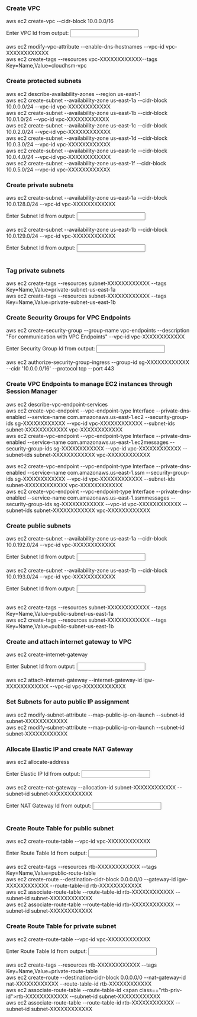 
### Create VPC
aws ec2 create-vpc --cidr-block 10.0.0.0/16<br>

Enter VPC Id from output: <input type="text" id="vpc-id" onkeyup="copyval(this);"/><br>
<br>
aws ec2 modify-vpc-attribute --enable-dns-hostnames --vpc-id <span class="vpc-id">vpc-XXXXXXXXXXXX</span><br>
aws ec2 create-tags --resources <span class="vpc-id">vpc-XXXXXXXXXXXX</span>--tags Key=Name,Value=cloudhsm-vpc<br>

### Create protected subnets
aws ec2 describe-availability-zones --region us-east-1<br>
aws ec2 create-subnet --availability-zone us-east-1a --cidr-block 10.0.0.0/24 --vpc-id <span class="vpc-id">vpc-XXXXXXXXXXXX</span><br>
aws ec2 create-subnet --availability-zone us-east-1b --cidr-block 10.0.1.0/24 --vpc-id <span class="vpc-id">vpc-XXXXXXXXXXXX</span><br>
aws ec2 create-subnet --availability-zone us-east-1c --cidr-block 10.0.2.0/24 --vpc-id <span class="vpc-id">vpc-XXXXXXXXXXXX</span><br>
aws ec2 create-subnet --availability-zone us-east-1d --cidr-block 10.0.3.0/24 --vpc-id <span class="vpc-id">vpc-XXXXXXXXXXXX</span><br>
aws ec2 create-subnet --availability-zone us-east-1e --cidr-block 10.0.4.0/24 --vpc-id <span class="vpc-id">vpc-XXXXXXXXXXXX</span><br>
aws ec2 create-subnet --availability-zone us-east-1f --cidr-block 10.0.5.0/24 --vpc-id <span class="vpc-id">vpc-XXXXXXXXXXXX</span><br>

### Create private subnets
aws ec2 create-subnet --availability-zone us-east-1a --cidr-block 10.0.128.0/24 --vpc-id <span class="vpc-id">vpc-XXXXXXXXXXXX</span><br>

Enter Subnet Id from output: <input type="text" id="priv-subnet-1a-id" onkeyup="copyval(this);"/><br>
<br>
aws ec2 create-subnet --availability-zone us-east-1b --cidr-block 10.0.129.0/24 --vpc-id <span class="vpc-id">vpc-XXXXXXXXXXXX</span><br>

Enter Subnet Id from output: <input type="text" id="priv-subnet-1b-id" onkeyup="copyval(this);"/><br>
<br>

### Tag private subnets
aws ec2 create-tags --resources <span class="priv-subnet-1a-id">subnet-XXXXXXXXXXXX</span> --tags Key=Name,Value=private-subnet-us-east-1a<br>
aws ec2 create-tags --resources <span class="priv-subnet-1b-id">subnet-XXXXXXXXXXXX</span> --tags Key=Name,Value=private-subnet-us-east-1b<br>

### Create Security Groups for VPC Endpoints
aws ec2 create-security-group --group-name vpc-endpoints --description "For communication with VPC Endpoints" --vpc-id <span class="vpc-id">vpc-XXXXXXXXXXXX</span><br>

Enter Security Group Id from output: <input type="text" id="sg-id" onkeyup="copyval(this);"/><br>
<br>
aws ec2 authorize-security-group-ingress --group-id <span class="sg-id">sg-XXXXXXXXXXXX</span> --cidr '10.0.0.0/16' --protocol tcp --port 443<br>


### Create VPC Endpoints to manage EC2 instances through Session Manager
aws ec2 describe-vpc-endpoint-services<br>
aws ec2 create-vpc-endpoint --vpc-endpoint-type Interface --private-dns-enabled --service-name com.amazonaws.us-east-1.ec2 --security-group-ids <span class="sg-id">sg-XXXXXXXXXXXX</span> --vpc-id <span class="vpc-id">vpc-XXXXXXXXXXXX</span> --subnet-ids <span class="priv-subnet-1a-id">subnet-XXXXXXXXXXXX</span> <span class="priv-subnet-1b-id">vpc-XXXXXXXXXXXX</span><br>
aws ec2 create-vpc-endpoint --vpc-endpoint-type Interface --private-dns-enabled --service-name com.amazonaws.us-east-1.ec2messages --security-group-ids <span class="sg-id">sg-XXXXXXXXXXXX</span> --vpc-id <span class="vpc-id">vpc-XXXXXXXXXXXX</span> --subnet-ids <span class="priv-subnet-1a-id">subnet-XXXXXXXXXXXX</span> <span class="priv-subnet-1b-id">vpc-XXXXXXXXXXXX</span><br>

aws ec2 create-vpc-endpoint --vpc-endpoint-type Interface --private-dns-enabled --service-name com.amazonaws.us-east-1.ssm --security-group-ids <span class="sg-id">sg-XXXXXXXXXXXX</span> --vpc-id <span class="vpc-id">vpc-XXXXXXXXXXXX</span> --subnet-ids <span class="priv-subnet-1a-id">subnet-XXXXXXXXXXXX</span> <span class="priv-subnet-1b-id">vpc-XXXXXXXXXXXX</span><br>
aws ec2 create-vpc-endpoint --vpc-endpoint-type Interface --private-dns-enabled --service-name com.amazonaws.us-east-1.ssmmessages --security-group-ids <span class="sg-id">sg-XXXXXXXXXXXX</span> --vpc-id <span class="vpc-id">vpc-XXXXXXXXXXXX</span> --subnet-ids <span class="priv-subnet-1a-id">subnet-XXXXXXXXXXXX</span> <span class="priv-subnet-1b-id">vpc-XXXXXXXXXXXX</span><br>

### Create public subnets
aws ec2 create-subnet --availability-zone us-east-1a --cidr-block 10.0.192.0/24 --vpc-id <span class="vpc-id">vpc-XXXXXXXXXXXX</span><br>

Enter Subnet Id from output: <input type="text" id="pub-subnet-1a-id" onkeyup="copyval(this);"/><br>
<br>
aws ec2 create-subnet --availability-zone us-east-1b --cidr-block 10.0.193.0/24 --vpc-id <span class="vpc-id">vpc-XXXXXXXXXXXX</span><br>

Enter Subnet Id from output: <input type="text" id="pub-subnet-1b-id" onkeyup="copyval(this);"/><br>
<br>

aws ec2 create-tags --resources <span class="pub-subnet-1a-id">subnet-XXXXXXXXXXXX</span> --tags Key=Name,Value=public-subnet-us-east-1a<br>
aws ec2 create-tags --resources <span class="pub-subnet-1b-id">subnet-XXXXXXXXXXXX</span> --tags Key=Name,Value=public-subnet-us-east-1b<br>

### Create and attach internet gateway to VPC
aws ec2 create-internet-gateway<br>

Enter Subnet Id from output: <input type="text" id="igw-id" onkeyup="copyval(this);"/><br>
<br>
aws ec2 attach-internet-gateway --internet-gateway-id <span class="igw-id">igw-XXXXXXXXXXXX</span>  --vpc-id <span class="vpc-id">vpc-XXXXXXXXXXXX</span><br>

### Set Subnets for auto public IP assignment
aws ec2 modify-subnet-attribute --map-public-ip-on-launch --subnet-id <span class="pub-subnet-1a-id">subnet-XXXXXXXXXXXX</span><br>
aws ec2 modify-subnet-attribute --map-public-ip-on-launch --subnet-id <span class="pub-subnet-1b-id">subnet-XXXXXXXXXXXX</span><br>

### Allocate Elastic IP and create NAT Gateway
aws ec2 allocate-address

Enter Elastic IP Id from output: <input type="text" id="eip-id" onkeyup="copyval(this);"/><br>
<br>
aws ec2 create-nat-gateway --allocation-id <span class="eip-id">subnet-XXXXXXXXXXXX</span> --subnet-id <span class="pub-subnet-1a-id">subnet-XXXXXXXXXXXX</span><br>

Enter NAT Gateway Id from output: <input type="text" id="natgw-id" onkeyup="copyval(this);"/><br>
<br>

### Create Route Table for public subnet
aws ec2 create-route-table --vpc-id <span class="vpc-id">vpc-XXXXXXXXXXXX</span><br>

Enter Route Table Id from output: <input type="text" id="rtb-pub-id" onkeyup="copyval(this);"/><br>
<br>
aws ec2 create-tags --resources <span class="rtb-pub-id">rtb-XXXXXXXXXXXX</span> --tags Key=Name,Value=public-route-table<br>
aws ec2 create-route --destination-cidr-block 0.0.0.0/0 --gateway-id <span class="igw-id">igw-XXXXXXXXXXXX</span> --route-table-id <span class="rtb-pub-id">rtb-XXXXXXXXXXXX<span><br>
aws ec2 associate-route-table --route-table-id <span class="rtb-pub-id">rtb-XXXXXXXXXXXX</span> --subnet-id <span class="pub-subnet-1a-id">subnet-XXXXXXXXXXXX</span><br>
aws ec2 associate-route-table --route-table-id <span class="rtb-pub-id">rtb-XXXXXXXXXXXX</span> --subnet-id <span class="pub-subnet-1b-id">subnet-XXXXXXXXXXXX</span><br>

### Create Route Table for private subnet
aws ec2 create-route-table --vpc-id <span class="vpc-id">vpc-XXXXXXXXXXXX</span><br>

Enter Route Table Id from output: <input type="text" id="rtb-priv-id" onkeyup="copyval(this);"/><br>
<br>
aws ec2 create-tags --resources <span class="rtb-priv-id">rtb-XXXXXXXXXXXX</span> --tags Key=Name,Value=private-route-table<br>
aws ec2 create-route --destination-cidr-block 0.0.0.0/0 --nat-gateway-id <span class="natgw-id">nat-XXXXXXXXXXXX</span>  --route-table-id <span class="rtb-priv-id" >rtb-XXXXXXXXXXXX</span><br>
aws ec2 associate-route-table --route-table-id <span class=="rtb-priv-id">rtb-XXXXXXXXXXXX</span> --subnet-id <span class="priv-subnet-1a-id">subnet-XXXXXXXXXXXX</span><br>
aws ec2 associate-route-table --route-table-id <span class="rtb-priv-id" >rtb-XXXXXXXXXXXX</span> --subnet-id <span class="priv-subnet-1b-id">subnet-XXXXXXXXXXXX</span><br>